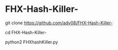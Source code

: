 # FHX-Hash-Killer-

git clone https://github.com/ady08/FHX-Hash-Killer-

cd FHX-Hash-Killer-

python2 FHXhashKiller.py
